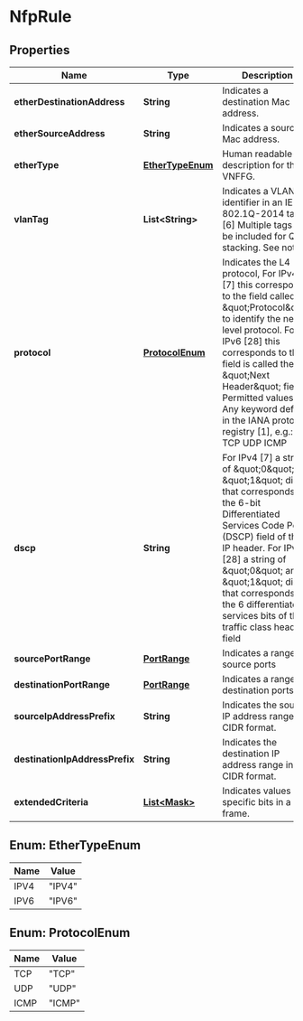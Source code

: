 
# NfpRule

## Properties
Name | Type | Description | Notes
------------ | ------------- | ------------- | -------------
**etherDestinationAddress** | **String** | Indicates a destination Mac address.  |  [optional]
**etherSourceAddress** | **String** | Indicates a source Mac address.  |  [optional]
**etherType** | [**EtherTypeEnum**](#EtherTypeEnum) | Human readable description for the VNFFG.  |  [optional]
**vlanTag** | **List&lt;String&gt;** | Indicates a VLAN identifier in an IEEE 802.1Q-2014 tag [6] Multiple tags can be included for QinQ stacking. See note.  |  [optional]
**protocol** | [**ProtocolEnum**](#ProtocolEnum) | Indicates the L4 protocol, For IPv4 [7] this corresponds to the field called \&quot;Protocol\&quot; to identify the next level protocol. For IPv6 [28] this corresponds to the field is called the \&quot;Next Header\&quot; field. Permitted values: Any keyword defined in the IANA protocol registry [1], e.g.: TCP UDP ICMP  |  [optional]
**dscp** | **String** | For IPv4 [7] a string of \&quot;0\&quot; and \&quot;1\&quot; digits that corresponds to the 6-bit Differentiated Services Code Point (DSCP) field of the IP header. For IPv6 [28] a string of \&quot;0\&quot; and \&quot;1\&quot; digits that corresponds to the 6 differentiated services bits of the traffic class header field  |  [optional]
**sourcePortRange** | [**PortRange**](PortRange.md) | Indicates a range of source ports  |  [optional]
**destinationPortRange** | [**PortRange**](PortRange.md) | Indicates a range of destination ports.  |  [optional]
**sourceIpAddressPrefix** | **String** | Indicates the source IP address range in CIDR format.  |  [optional]
**destinationIpAddressPrefix** | **String** | Indicates the destination IP address range in CIDR format.  |  [optional]
**extendedCriteria** | [**List&lt;Mask&gt;**](Mask.md) | Indicates values of specific bits in a frame.  |  [optional]


<a name="EtherTypeEnum"></a>
## Enum: EtherTypeEnum
Name | Value
---- | -----
IPV4 | &quot;IPV4&quot;
IPV6 | &quot;IPV6&quot;


<a name="ProtocolEnum"></a>
## Enum: ProtocolEnum
Name | Value
---- | -----
TCP | &quot;TCP&quot;
UDP | &quot;UDP&quot;
ICMP | &quot;ICMP&quot;



